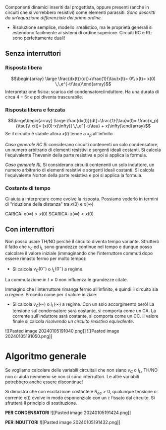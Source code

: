 Componenti dinamici inseriti dal progettista, oppure presenti (anche in circuiti che si vorrebbero resistivi) come elementi parassiti. *Sono descritti da un’equazione differenziale del primo ordine.*
- Risoluzione semplice, modello irrealistico, ma le proprietà generali si estendono facilmente ai sistemi di ordine superiore.
	Circuiti RC e RL: sono perfettamente duali!


## Senza interruttori
### Risposta libera
$$\begin{array} \large \frac{dx(t)}{dt}+\frac{1}{\tau}x(t)= 0\\ x(t)= x(0) \,\,e^{-t/\tau}\end{array}$$
Interpretazione fisica: scarica del condensatore/induttore.
Ha una durata di circa $4-5\tau$ e poi diventa trascurabile.

### Risposta libera e forzata
$$\large\begin{array} \large \frac{dx(t)}{dt}+\frac{1}{\tau}x(t)= \frac{x_p}{\tau}\\ x(t)= [x(0)-x(\infty)] \,\,e^{-t/\tau} + x(\infty)\end{array}$$
Se il circuito è stabile allora $x(t)$ tende a $x_p$ all'infinito

*Caso generale RC*
Si considerano circuiti contenenti un solo condensatore, un numero arbitrario di elementi resistivi e sorgenti ideali costanti.
Si calcola l'equivalente Thevenin della parte resistiva e poi si applica la formula.

*Caso generale RL*
Si considerano circuiti contenenti un solo induttore, un numero arbitrario di elementi resistivi e sorgenti ideali costanti.
Si calcola l'equivalente Norton della parte resistiva e poi si applica la formula.

### Costante di tempo
Ci aiuta a interpretare come evolve la risposta. 
Possiamo vederlo in termini di "riduzione della distanza" tra $x(0)$ e $x(\infty)$

CARICA: $x(\infty) > x(0)$
SCARICA: $x(\infty) < x(0)$ 


## Con interruttori
Non posso usare TH/NO perchè il circuito diventa tempo variante.
Sfrutterò il fatto che $v_c$ ed $i_L$ sono grandezze continue nel tempo e dunque posso calcolare il valore iniziale (immaginando che l'interruttore commuti dopo essere rimasto fermo per molto tempo):
- Si calcola $v_C(0^-)$ o $i_L(0^-)$ a regime.

La commutazione in $t=0$ non influenza le grandezze citate.

Immagino che l'interruttore rimanga fermo all'infinito, e quindi il circuito sia *a regime*. Procedo come per il valore iniziale: 
- Si calcola $v_C(\infty)$ o $i_L(\infty)$ a regime.
Con un solo accorgimento però! La tensione sul condensatore sarà costante, si comporta come un CA. La corrente sull'induttore sarà costante, si comporta come un CC. 
Il valore finale si calcola *risolvendo un circuito resistivo equivalente*.

![[Pasted image 20240105191040.png]]
![[Pasted image 20240105191050.png]]
# Algoritmo generale
Se vogliamo calcolare delle variabili circuitali che non siano $v_C$ o $i_L$, TH/NO non ci aiuta nemmeno se non ci sono interruttori. 
Le altre variabili potrebbero anche essere discontinue!

Si dimostra che con eccitazione costante e $R_{eq} > 0$, qualunque tensione o corrente $x(t)$ evolve in modo esponenziale con un $\tau$ fissato dal circuito.
Si sfrutterà il principio di sostituzione.

**PER CONDENSATORI**
![[Pasted image 20240105191424.png]]

**PER INDUTTORI**
![[Pasted image 20240105191432.png]]
